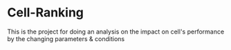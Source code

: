 # Cell-Ranking
This is the project for doing an analysis on the impact on cell's performance by the changing parameters &amp; conditions
